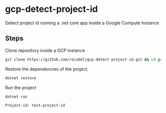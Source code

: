 # gcp-detect-project-id

Detect project id running a .net core app inside a Google Compute Instance

## Steps

Clone repository inside a GCP instance

```bash
git clone https://github.com/reisbel/gcp-detect-project-id.git && cd gcp-detect-project-id
```

Restore the dependencies of the project.

```bash
dotnet restore
```

Run the project

```bash
dotnet run
```

```bash
Project-id: test-project-id
```
